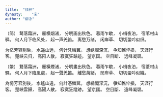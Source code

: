 ```yaml
---
title:  "倾杯"
dynasty:    "宋"
author: "柳永"
---
```

（简）
鹜落霜洲，
雁横烟渚，
分明画出秋色。
暮雨乍歇，
小楫夜泊，
宿苇村山驿。
何人月下临风处，
起一声羌笛。
离愁万绪，
闲岸草、
切切蛩吟似织。

为忆芳容别后，
水遥山远，
何计凭鳞翼。
想绣阁深沉，
争知憔悴损，
天涯行客。
楚峡云归，
高阳人散，
寂寞狂踪迹。
望京国。
空目断、
远峰凝碧。

（繁）
鶩落霜洲，
雁橫煙渚，
分明畫出秋色。
暮雨乍歇，
小楫夜泊，
宿葦村山驛。
何人月下臨風處，
起一聲羌笛。
離愁萬緒，
閒岸草、
切切蛩吟似織。

為憶芳容別後，
水遙山遠，
何計憑鱗翼。
想繡閣深沉，
爭知憔悴損，
天涯行客。
楚峽雲歸，
高陽人散，
寂寞狂蹤跡。
望京國。
空目斷、
遠峰凝碧。